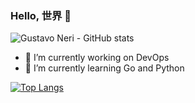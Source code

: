 ### Hello, 世界 👋

![Gustavo Neri - GitHub stats](https://github-readme-stats.vercel.app/api?username=guganeri&show_icons=true&theme=radical)

- 🔭 I’m currently working on DevOps
- 🌱 I’m currently learning Go and Python



[![Top Langs](https://github-readme-stats.vercel.app/api/top-langs/?username=guganeri&layout=donut-vertical)](https://github.com/guganeri/github-readme-stats)

